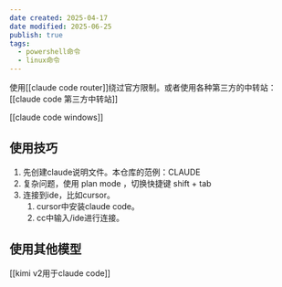 ```yaml
---
date created: 2025-04-17
date modified: 2025-06-25
publish: true
tags:
  - powershell命令
  - linux命令
---
```


使用[[claude code router]]绕过官方限制。或者使用各种第三方的中转站： [[claude code 第三方中转站]]

[[claude code windows]]

## 使用技巧

1. 先创建claude说明文件。本仓库的范例：CLAUDE
2. 复杂问题，使用 plan mode ，切换快捷键 shift + tab
3. 连接到ide，比如cursor。
	1. cursor中安装claude code。
	2. cc中输入/ide进行连接。

## 使用其他模型

[[kimi v2用于claude code]]
